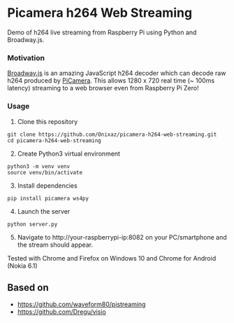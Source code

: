# Picamera h264 Web Streaming
Demo of h264 live streaming from Raspberry Pi using Python and Broadway.js.

### Motivation

[Broadway.js](https://github.com/mbebenita/Broadway) is an amazing JavaScript h264 decoder which can decode raw h264 produced by [PiCamera](https://github.com/waveform80/picamera). This allows 1280 x 720 real time (~ 100ms latency) streaming to a web browser even from Raspberry Pi Zero!

### Usage

1. Clone this repository

```
git clone https://github.com/Onixaz/picamera-h264-web-streaming.git
cd picamera-h264-web-streaming
```

2. Create Python3 virtual environment

```
python3 -m venv venv
source venv/bin/activate
```

3. Install dependencies

```
pip install picamera ws4py
```

4. Launch the server

```
python server.py
```
5. Navigate to http://your-raspberrypi-ip:8082 on your PC/smartphone and the stream should appear.

Tested with Chrome and Firefox on Windows 10 and Chrome for Android (Nokia 6.1) 

## Based on

* https://github.com/waveform80/pistreaming
* https://github.com/Dregu/visio



